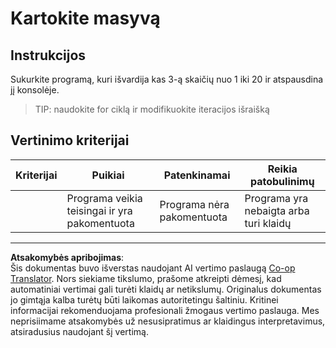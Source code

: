 <!--
CO_OP_TRANSLATOR_METADATA:
{
  "original_hash": "8b2381170bd0fd2870f5889bb8620f02",
  "translation_date": "2025-08-28T11:47:19+00:00",
  "source_file": "2-js-basics/4-arrays-loops/assignment.md",
  "language_code": "lt"
}
-->
# Kartokite masyvą

## Instrukcijos

Sukurkite programą, kuri išvardija kas 3-ą skaičių nuo 1 iki 20 ir atspausdina jį konsolėje.

> TIP: naudokite for ciklą ir modifikuokite iteracijos išraišką

## Vertinimo kriterijai

| Kriterijai | Puikiai                                  | Patenkinamai            | Reikia patobulinimų            |
| ---------- | ---------------------------------------- | ----------------------- | ------------------------------ |
|            | Programa veikia teisingai ir yra pakomentuota | Programa nėra pakomentuota | Programa yra nebaigta arba turi klaidų |

---

**Atsakomybės apribojimas**:  
Šis dokumentas buvo išverstas naudojant AI vertimo paslaugą [Co-op Translator](https://github.com/Azure/co-op-translator). Nors siekiame tikslumo, prašome atkreipti dėmesį, kad automatiniai vertimai gali turėti klaidų ar netikslumų. Originalus dokumentas jo gimtąja kalba turėtų būti laikomas autoritetingu šaltiniu. Kritinei informacijai rekomenduojama profesionali žmogaus vertimo paslauga. Mes neprisiimame atsakomybės už nesusipratimus ar klaidingus interpretavimus, atsiradusius naudojant šį vertimą.